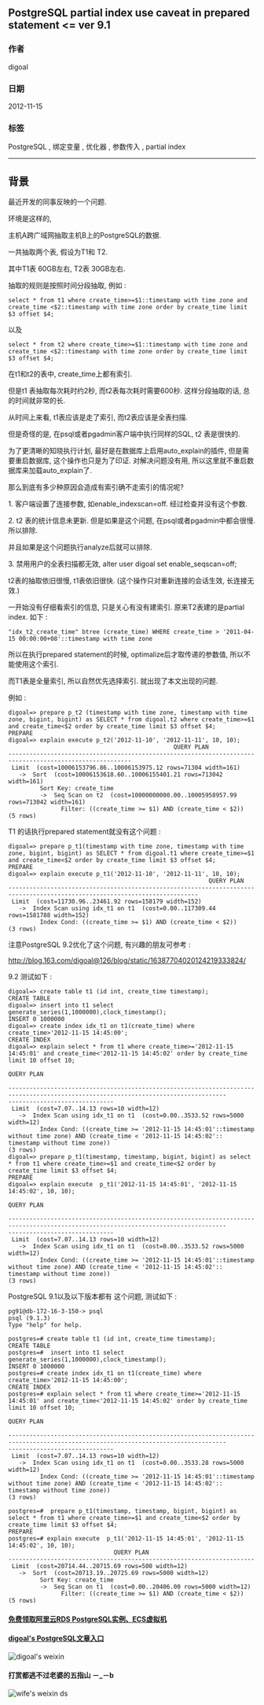 ## PostgreSQL partial index use caveat in prepared statement <= ver 9.1       
                                           
### 作者                                           
digoal                                            
                                              
### 日期                                            
2012-11-15                                                                       
                                            
### 标签                                                                                                                                                            
PostgreSQL , 绑定变量 , 优化器 , 参数传入 , partial index        
                                          
----                                            
                                          
## 背景                                    
最近开发的同事反映的一个问题.  
  
环境是这样的,  
  
主机A跨广域网抽取主机B上的PostgreSQL的数据.  
  
一共抽取两个表, 假设为T1和 T2.  
  
其中T1表 60GB左右, T2表 30GB左右.  
  
抽取的规则是按照时间分段抽取, 例如 :  
  
```  
select * from t1 where create_time>=$1::timestamp with time zone and create_time <$2::timestamp with time zone order by create_time limit $3 offset $4;  
```  
  
以及  
  
```  
select * from t2 where create_time>=$1::timestamp with time zone and create_time <$2::timestamp with time zone order by create_time limit $3 offset $4;  
```  
  
在t1和t2的表中, create_time上都有索引.  
  
但是t1 表抽取每次耗时约2秒, 而t2表每次耗时需要600秒. 这样分段抽取的话, 总的时间就非常的长.  
  
从时间上来看, t1表应该是走了索引, 而t2表应该是全表扫描.  
  
但是奇怪的是, 在psql或者pgadmin客户端中执行同样的SQL, t2 表是很快的.  
  
为了更清晰的知晓执行计划, 最好是在数据库上启用auto_explain的插件, 但是需要重启数据库, 这个操作也只是为了印证. 对解决问题没有用, 所以这里就不重启数据库来加载auto_explain了.  
  
那么到底有多少种原因会造成有索引确不走索引的情况呢?  
  
1\. 客户端设置了连接参数, 如enable_indexscan=off. 经过检查并没有这个参数.  
  
2\. t2 表的统计信息未更新. 但是如果是这个问题, 在psql或者pgadmin中都会很慢. 所以排除.   
  
并且如果是这个问题执行analyze后就可以排除.  
  
3\. 禁用用户的全表扫描都无效,  alter user digoal set enable_seqscan=off;  
  
t2表的抽取依旧很慢, t1表依旧很快. (这个操作只对重新连接的会话生效, 长连接无效.)  
  
一开始没有仔细看索引的信息, 只是关心有没有建索引. 原来T2表建的是partial index. 如下 :   
  
```  
"idx_t2_create_time" btree (create_time) WHERE create_time > '2011-04-15 00:00:00+08'::timestamp with time zone  
```  
  
所以在执行prepared statement的时候, optimalize后才取传递的参数值, 所以不能使用这个索引.  
  
而T1表是全量索引, 所以自然优先选择索引. 就出现了本文出现的问题.  
  
例如 :   
  
```  
digoal=> prepare p_t2 (timestamp with time zone, timestamp with time zone, bigint, bigint) as SELECT * from digoal.t2 where create_time>=$1 and create_time<$2 order by create_time limit $3 offset $4;  
PREPARE  
digoal=> explain execute p_t2('2012-11-10', '2012-11-11', 10, 10);  
                                               QUERY PLAN                                                  
---------------------------------------------------------------------------------------------------------  
 Limit  (cost=10006153796.86..10006153975.12 rows=71304 width=161)  
   ->  Sort  (cost=10006153618.60..10006155401.21 rows=713042 width=161)  
         Sort Key: create_time  
         ->  Seq Scan on t2  (cost=10000000000.00..10005958957.99 rows=713042 width=161)  
               Filter: ((create_time >= $1) AND (create_time < $2))  
(5 rows)  
```  
  
T1 的话执行prepared statement就没有这个问题 :   
  
```  
digoal=> prepare p_t1(timestamp with time zone, timestamp with time zone, bigint, bigint) as SELECT * from digoal.t1 where create_time>=$1 and create_time<$2 order by create_time limit $3 offset $4;  
PREPARE  
digoal=> explain execute p_t1('2012-11-10', '2012-11-11', 10, 10);  
                                                         QUERY PLAN                                                           
----------------------------------------------------------------------------------------------------------------------------  
 Limit  (cost=11730.96..23461.92 rows=158179 width=152)  
   ->  Index Scan using idx_t1 on t1  (cost=0.00..117309.44 rows=1581788 width=152)  
         Index Cond: ((create_time >= $1) AND (create_time < $2))  
(3 rows)  
```  
  
注意PostgreSQL 9.2优化了这个问题, 有兴趣的朋友可参考 :   
  
http://blog.163.com/digoal@126/blog/static/16387704020124219333824/  
  
9.2 测试如下 :   
  
```  
digoal=> create table t1 (id int, create_time timestamp);  
CREATE TABLE  
digoal=> insert into t1 select generate_series(1,1000000),clock_timestamp();  
INSERT 0 1000000  
digoal=> create index idx_t1 on t1(create_time) where create_time>'2012-11-15 14:45:00';  
CREATE INDEX  
digoal=> explain select * from t1 where create_time>='2012-11-15 14:45:01' and create_time<'2012-11-15 14:45:02' order by create_time limit 10 offset 10;  
                                                                            QUERY PLAN                                                
                                
------------------------------------------------------------------------------------------------------------------------------------  
------------------------------  
 Limit  (cost=7.07..14.13 rows=10 width=12)  
   ->  Index Scan using idx_t1 on t1  (cost=0.00..3533.52 rows=5000 width=12)  
         Index Cond: ((create_time >= '2012-11-15 14:45:01'::timestamp without time zone) AND (create_time < '2012-11-15 14:45:02'::  
timestamp without time zone))  
(3 rows)  
digoal=> prepare p_t1(timestamp, timestamp, bigint, bigint) as select * from t1 where create_time>=$1 and create_time<$2 order by create_time limit $3 offset $4;   
PREPARE  
digoal=> explain execute  p_t1('2012-11-15 14:45:01', '2012-11-15 14:45:02', 10, 10);  
                                                                            QUERY PLAN                                                
                                
------------------------------------------------------------------------------------------------------------------------------------  
------------------------------  
 Limit  (cost=7.07..14.13 rows=10 width=12)  
   ->  Index Scan using idx_t1 on t1  (cost=0.00..3533.52 rows=5000 width=12)  
         Index Cond: ((create_time >= '2012-11-15 14:45:01'::timestamp without time zone) AND (create_time < '2012-11-15 14:45:02'::  
timestamp without time zone))  
(3 rows)  
```  
  
PostgreSQL 9.1以及以下版本都有 这个问题, 测试如下 :   
  
```  
pg91@db-172-16-3-150-> psql  
psql (9.1.3)  
Type "help" for help.  
  
postgres=# create table t1 (id int, create_time timestamp);  
CREATE TABLE  
postgres=#  insert into t1 select generate_series(1,1000000),clock_timestamp();  
INSERT 0 1000000  
postgres=# create index idx_t1 on t1(create_time) where create_time>'2012-11-15 14:45:00';  
CREATE INDEX  
postgres=# explain select * from t1 where create_time>='2012-11-15 14:45:01' and create_time<'2012-11-15 14:45:02' order by create_time limit 10 offset 10;  
                                                                            QUERY PLAN                                                
                                
------------------------------------------------------------------------------------------------------------------------------------  
------------------------------  
 Limit  (cost=7.07..14.13 rows=10 width=12)  
   ->  Index Scan using idx_t1 on t1  (cost=0.00..3533.28 rows=5000 width=12)  
         Index Cond: ((create_time >= '2012-11-15 14:45:01'::timestamp without time zone) AND (create_time < '2012-11-15 14:45:02'::  
timestamp without time zone))  
(3 rows)  
  
postgres=#  prepare p_t1(timestamp, timestamp, bigint, bigint) as select * from t1 where create_time>=$1 and create_time<$2 order by create_time limit $3 offset $4;   
PREPARE  
postgres=# explain execute  p_t1('2012-11-15 14:45:01', '2012-11-15 14:45:02', 10, 10);  
                              QUERY PLAN                                
----------------------------------------------------------------------  
 Limit  (cost=20714.44..20715.69 rows=500 width=12)  
   ->  Sort  (cost=20713.19..20725.69 rows=5000 width=12)  
         Sort Key: create_time  
         ->  Seq Scan on t1  (cost=0.00..20406.00 rows=5000 width=12)  
               Filter: ((create_time >= $1) AND (create_time < $2))  
(5 rows)  
```  
  
                                         
  
  
  
  
  
  
  
  
  
  
  
  
  
#### [免费领取阿里云RDS PostgreSQL实例、ECS虚拟机](https://free.aliyun.com/ "57258f76c37864c6e6d23383d05714ea")
  
  
#### [digoal's PostgreSQL文章入口](https://github.com/digoal/blog/blob/master/README.md "22709685feb7cab07d30f30387f0a9ae")
  
  
![digoal's weixin](../pic/digoal_weixin.jpg "f7ad92eeba24523fd47a6e1a0e691b59")
  
  
  
  
  
  
#### 打赏都逃不过老婆的五指山 －_－b  
![wife's weixin ds](../pic/wife_weixin_ds.jpg "acd5cce1a143ef1d6931b1956457bc9f")
  
